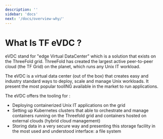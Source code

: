```yaml
---
description: ''
sidebar: 'docs'
next: '/docs/overview-why/'
---
```


# What Is TF eVDC ?

eVDC stand for "edge Virtual DataCenter" which is a solution that exists on the ThreeFold grid. ThreeFold has created the largest active peer-to-peer cloud (the TF Grid) on the planet, which runs any Unix IT workload. 

The eVDC is a virtual data center (out of the box) that creates easy and industry standard ways to deploy, scale and manage Unix workloads.  It present  the most popular toolING available in the market to run applications. 

The eVDC offers the tooling for : 
- Deploying containerized Unix IT applications on the grid
- Setting up Kubernetes clusters that able to orchestrate and manage containers running on the Threefold grid and containers hosted on external clouds (hybrid cloud management) 
- Storing data in a very secure way and presenting this storage facility in the most used and understood interface: a file system 

